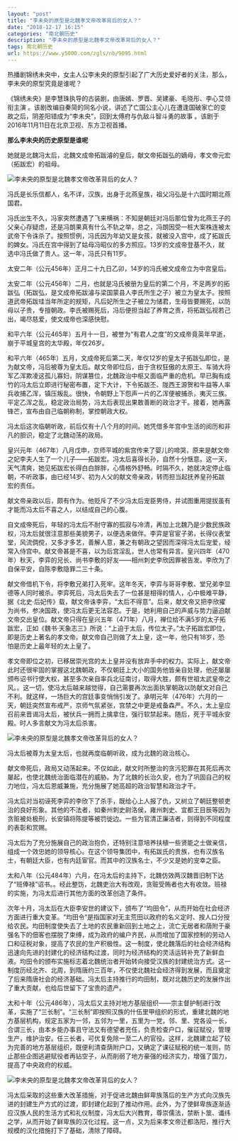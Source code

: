 ```yaml
---
layout: "post"
title: "李未央的原型是北魏孝文帝改革背后的女人？"
date: "2018-12-17 16:15"
categories: "南北朝历史"
description: "李未央的原型是北魏孝文帝改革背后的女人？"
tags: 南北朝历史
url: https://www.y5000.com/zgls/nb/9095.html
---
```






热播剧锦绣未央中，女主人公李未央的原型引起了广大历史爱好者的关注，那么，李未央的原型究竟是谁呢？

《锦绣未央》是李慧珠执导的古装剧，由唐嫣、罗晋、吴建豪、毛晓彤、李心艾领衔主演
。该剧改编自秦简的同名小说，讲述了亡国公主心儿在遭逢国破家亡的变故之后，阴差阳错成为“李未央”，回到太傅府与仇敌斗智斗勇的故事
。该剧于2016年11月11日在北京卫视、东方卫视首播。

**那么李未央的历史原型是谁呢**

她就是北魏冯太后，北魏文成帝拓跋濬的皇后，献文帝拓跋弘的嫡母，孝文帝元宏（拓跋宏）的祖母。

![李未央的原型是北魏孝文帝改革背后的女人？](/uploads/allimg/170104/6-1F104101IB43.JPG)

冯氏是长乐信都人，名不详，汉族，出身于北燕皇族，祖父冯弘是十六国时期北燕国君。

冯氏出生不久，冯家突然遭遇了飞来横祸：不知是朝廷对冯后那位曾为北燕王子的父亲心存疑虑，还是冯朗果真有什么不轨之举，总之，冯朗因受一桩大案株连被太武帝下令诛杀了。按照惯例，冯氏因为年幼又是女孩，就被没入宫中，成了拓跋氏的婢女。冯氏在宫中得到了姑母冯昭仪的多方照应。13岁的文成帝登基不久，就选中冯氏做了贵人。这一年，冯氏只有11岁。

太安二年（公元456年）正月二十九日乙卯，14岁的冯氏被文成帝立为中宫皇后。

太安二年（公元456年）二月，也就是冯氏被册为皇后的第二个月，不足两岁的拓跋弘（拓跋弘，是文成帝拓跋濬与梁国蒙县人李氏所生之子）被立为皇太子。按照道武帝拓跋珪当年所定的规矩，凡后妃所生之子被立为储君，生母皆要赐死，以防母以子贵，专擅朝政。李氏被赐死后，冯后便担当起了养育之责，将拓跋弘视若己出，竭尽慈爱，使文成帝也深感快慰。

和平六年（公元465年）五月十一日，被誉为“有君人之度”的文成帝竟英年早逝，崩于平城皇宫的太华殿，年仅26岁。

和平六年（465年）五月，文成帝死后第二天，年仅12岁的皇太子拓跋弘即位，是为献文帝，冯后被尊为皇太后。献文帝即位后，由于贪权狂傲的太原王、车骑大将军乙浑欺凌这孤儿寡妇，阴谋篡位，北魏政治中枢又面临严重的危机。早已胸有成竹的冯太后立即进行秘密布置，定下大计，下令拓跋丕、陇西王源贺和牛益等人率兵收捕乙浑，镇压叛乱。很快，令朝野上下怨声一片的乙浑便被捕杀，夷灭三族。平定乙浑之乱，稳定政治局势，冯太后表现出果敢善断的政治才干。接着，她再露锋芒，宣布由自己临朝称制，掌控朝政大权。

冯太后这次临朝听政，前后仅有十八个月的时间。她凭借多年宫中生活的阅历和非凡的胆识，稳定了北魏动荡的政局。

皇兴元年（467年）八月戊申，京师平城的紫宫传来了婴儿的啼哭，原来是献文帝之妃李夫人生了一个儿子——拓跋宏。冯太后喜得长孙，自然十分惬意。这一天，天气清爽，她见拓跋宏长得白白胖胖，心情格外舒畅。时隔不久，她就决定停止临朝，不听政事，由已经14岁、初为人父的献文帝亲政，转而担当起抚养皇孙拓跋宏的责任。

献文帝亲政以后，颇有作为。他贬斥了不少冯太后宠臣男侍，并试图重用提拔虽有才能而冯太后不喜之人，以结成自己的心腹。

自文成帝死后，年轻的冯太后不耐守寡的孤寂与冷清，再加上北魏乃是少数民族政权，冯太后就很注意那些美貌男子，以便选来做伴。李弈是官宦子弟，长得仪表堂堂，风流倜傥，又多才多艺，善解人意，兼之有朝政之望因而深得冯太后宠爱，经常入侍宫中。献文帝甚是不喜，以为后宫淫乱，世人也常有异言。皇兴四年（470年）秋天，李弈的兄长、尚书李敷的好友——相州刺史李欣因罪被告发。李欣为了自保平安，自陈李敷隐罪二三十条。

献文帝借机下令，将李敷兄弟打入死牢。这年冬天，李弈与哥哥李敷、堂兄弟李显德等人同时被杀。李弈死后，冯太后失去了一位甚是相得的情人，心中极难平静，据《北史·后妃传》载，献文帝诛李弈，“太后不得意”。后来，献文帝又把李欣擢为尚书，参决国政，使冯太后更无法容忍。于是，她利用自己的声威与势力逼迫献文帝交出皇位。献文帝只得在皇兴五年（471年）八月，禅位给不满5岁的太子拓跋宏，正如《魏书·天象志三》所说：“上迫于太后，传位太子。”太子拓跋宏即位，即是历史上著名的孝文帝。献文帝自己则做了太上皇，这一年，他只有18岁，恐怕是历史上最年轻的太上皇了。

孝文帝即位之初，已移居崇光宫的太上皇并没有放弃手中的权力。实际上，献文帝此时还很牢固的掌握这北魏朝政，不仅朝廷上大小的国务他皆亲自处理，他还屡屡颁布诏书行使大权，甚至多次亲自率兵北征南讨，取得大胜，颇有世祖太武皇帝之风。。这一切，使冯太后越来越觉得，自己需要再次出面执掌朝政以防献文对自己不利。就这样，一场巨大的宫廷事变悄悄引发了。承明元年（476年）六月的一天，朝廷突然宣布戒严，京师气氛紧张，宫禁之中更是戒备森严。不久，太上皇应召前来晋谒冯太后，被伏兵一拥而上擒拿住，强行软禁起来。随后，死于平城永安殿。时人多言献文为冯太后杀害。

![李未央的原型是北魏孝文帝改革背后的女人？](/uploads/allimg/170104/6-1F104101K0A3.JPG)

冯太后被尊为太皇太后，也就再度临朝听政，成为北魏的政治核心。

献文帝死后，政局又动荡起来。不仅如此，献文时所整治的贪污犯罪在其死后再次屡起，也使北魏统治面临潜在的威胁。为了北魏的长治久安，也为了巩固自己的权力地位，冯太后恩威兼施，充分施展了她高超的政治智慧和政治才干。

冯太后对当初诬死李弈的李欣下了杀手，既给心上人报了仇，又树立了朝廷整顿吏治的良好形象。其他的不法者，如秦州刺史尉洛侯，雍州刺史、宜都王目辰等因为贪赃被处极刑，长安镇将陈提等被罚徙边。一些为官清正廉洁者，则得到不同程度的表彰和赏赐。

冯太后为了充分施展自己的政治抱负，还特别注意培养扶植一些贤能之士做亲信，组成一个效忠她的领导核心。在这个领导集团中，有拓跋氏的贵族，也有汉族名士，有朝廷大臣，也有内廷宦官。而其中的汉族名士，不少又是她的宠幸之臣。

太和八年（公元484年）六月，在冯太后的主持下，北魏仿效两汉魏晋旧制下达了“班俸禄”诏书。。经此整饬，北魏吏治大有改观，贪赃受贿者也大有收敛。班禄的实施，为冯太后进行其他方面的改革创造了条件。

次年十月，冯太后在大臣李安世的建议下，颁布了“均田令”，从而开始在社会经济方面进行重大变革。“均田令”是指国家对无主荒田以政府的名义定时、按人口分授给农民。均田制度使失去了土地的农民重新回到土地之上，流亡无居者和荫附于豪强名下的佃客也摆脱了束缚，成为政府的编户齐民，从而增加了国家控制的劳动人口和征税对象，提高了农民的生产积极性。这一制度，使北魏落后的社会经济结构迅速向先进的封建化的经济结构过渡，同时为经济结构的灵活运转补充了新鲜血液。均田令的颁布实施标志着北魏统治者开始转向接受汉族的封建统治方式。这一制度历经北齐、北周，到隋唐约三百年，不仅使北魏社会经济得到发展，而且奠定了后来隋唐社会的经济基础。冯太后主持推行的均田制，既对北魏历史的发展作出了重大贡献，也给后世留下了宝贵的遗产。

太和十年（公元486年），冯太后又主持对地方基层组织——宗主督护制进行改革，实施了“三长制”。“三长制”即按照汉族的什伍里甲组织的形式，重建北魏的地方基层机构，规定五家为一邻，五邻为一里，五里为一党，邻、里、党各设一长，合谓三长，由本乡能办事且守法又有德望者充任，负责检查户口，催征赋役，管理生产，维护治安。任三长者，可优复免除一至二人的官役。这样，北魏建立起了较为完善的地方基层组织，既便利清查荫附户口，又确定了课征赋税的统一准则，防止那些企图逃避赋役者再钻空子，从而削弱了地方豪强的经济实力，增强了国力，提高了中央政府的权威。

![李未央的原型是北魏孝文帝改革背后的女人？](/uploads/allimg/170104/6-1F104101P4V6.JPG)

冯太后采取的这些重大改革措施，对于促进北魏由鲜卑族落后的生产方式向汉族先进的封建生产方式的过渡，即封建化起到了推动作用。此外，为了使鲜卑族逐渐适应汉族人民的生活方式和礼仪制度，冯太后大兴教育，尊崇儒法，禁断卜筮、谶纬之学，从而开始了鲜卑族的汉化过程。这一点，又为后来孝文帝迁都洛阳，推行大规模的汉化措施打下了基础，清除了障碍。
